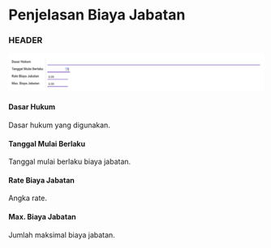 # Penjelasan Biaya Jabatan

### <a name="bagian-header">HEADER</a>

![](../../img/biaya-jabatan/form.png)

#### <a name="field-dasar-hukum">Dasar Hukum</a>

Dasar hukum yang digunakan.

#### <a name="field-date">Tanggal Mulai Berlaku</a>

Tanggal mulai berlaku biaya jabatan.

#### <a name="field-rate">Rate Biaya Jabatan</a>

Angka rate.

#### <a name="field-max">Max. Biaya Jabatan</a>

Jumlah maksimal biaya jabatan.
